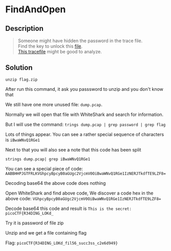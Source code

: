 <h1>FindAndOpen</h1>

<h2>Description</h2>
<blockquote>
  Someone might have hidden the password in the trace file.<br/>
  Find the key to unlock this <a href="https://github.com/KhanhCQ1511/picoCTF/blob/main/picoCTF_2023/Forensics/FindAndOpen/dump.pcap">file</a>.<br/>
  <a  href="https://github.com/KhanhCQ1511/picoCTF/blob/main/picoCTF_2023/Forensics/FindAndOpen/flag.zip">This tracefile</a> might be good to analyze.<br/>
</blockquote>

<h2>Solution</h2>
<p><code>unzip flag.zip</code></p>
<p>After run this command, it ask you passsword to unzip and you don't know that</p>
<p>We still have one more unused file: <code>dump.pcap</code>.</p>
<p>Normally we will open that file with WhiteShark and search for information.</p>
<p>But I will use the command: <code>trings dump.pcap | grep password | grep flag</code></p>
<p>Lots of things appear. You can see a rather special sequence of characters is <code>iBwaWNvQ1RGe1</code></p>
<p>Next to that you will also see a note that this code has been split</p>
<p><code>strings dump.pcap| grep iBwaWNvQ1RGe1</code></p>
<p>You can see a special piece of code: <code>AABBHHPJGTFRLKVGhpcyBpcyB0aGUgc2VjcmV0OiBwaWNvQ1RGe1IzNERJTkdfTE9LZF8=</code></p>
<p>Decoding base64 the above code does nothing</p>
<p>Open WhiteShark and find above code, We discover a code hex in the above code: <code>VGhpcyBpcyB0aGUgc2VjcmV0OiBwaWNvQ1RGe1IzNERJTkdfTE9LZF8=</code></p>
<p>Decode base64 this code and result is <code>This is the secret: picoCTF{R34DING_LOKd_</code></p>
<p>Try it is password of file zip</p>
<p>Unzip and we get a file containing flag</p>
<p>Flag: <code>picoCTF{R34DING_LOKd_fil56_succ3ss_c2e6d949}</code></p>
